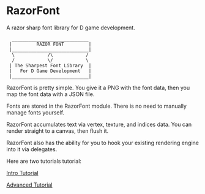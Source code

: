 # RazorFont
 A razor sharp font library for D game development.

```
  ____________________________
 |         RAZOR FONT         |
 |____________________________|
  \            /\            /
  /            \/            \
 | The Sharpest Font Library  |
 |   For D Game Development   |
 |____________________________|
 ```

RazorFont is pretty simple. You give it a PNG with the font data, then you map the font data with a JSON file.

Fonts are stored in the RazorFont module. There is no need to manually manage fonts yourself.

RazorFont accumulates text via vertex, texture, and indices data. You can render straight to a canvas, then flush it.

RazorFont also has the ability for you to hook your existing rendering engine into it via delegates.

Here are two tutorials tutorial:

[Intro Tutorial](https://github.com/jordan4ibanez/RazorFontExampleProject/blob/main/source/app.d)


[Advanced Tutorial](https://github.com/jordan4ibanez/RazorFontExampleProjectAdvanced/blob/main/source/app.d)